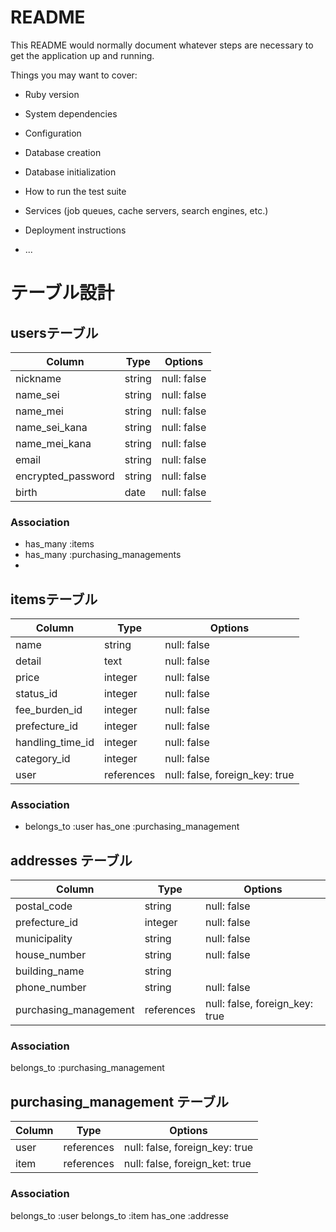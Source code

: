 # README

This README would normally document whatever steps are necessary to get the
application up and running.

Things you may want to cover:

* Ruby version

* System dependencies

* Configuration

* Database creation

* Database initialization

* How to run the test suite

* Services (job queues, cache servers, search engines, etc.)

* Deployment instructions

* ...

# テーブル設計

## usersテーブル

| Column   | Type   | Options     |
| -------- | ------ | ----------- |
| nickname | string | null: false |
| name_sei | string | null: false |
| name_mei | string | null: false |
| name_sei_kana| string | null: false |
| name_mei_kana | string | null: false |
| email | string | null: false |
| encrypted_password | string | null: false |
| birth    | date | null: false |

### Association

- has_many :items
- has_many :purchasing_managements
- 

## itemsテーブル

| Column | Type   | Options     |
| ------ | ------ | ----------- |
| name   | string | null: false |
| detail | text | null: false |
| price  | integer| null: false |
| status_id | integer | null: false |
| fee_burden_id | integer | null: false|
| prefecture_id | integer | null: false|
| handling_time_id | integer | null: false|
| category_id | integer | null: false|
| user | references | null: false, foreign_key: true|


### Association

- belongs_to :user
  has_one :purchasing_management


## addresses テーブル

| Column | Type   | Options     |
| ------ | ------ | ----------- |
| postal_code| string| null: false |
| prefecture_id | integer | null: false |
| municipality | string | null: false |
| house_number | string | null: false |
| building_name| string |
| phone_number | string | null: false |
| purchasing_management | references | null: false, foreign_key: true|

### Association
  belongs_to :purchasing_management

## purchasing_management テーブル

| Column | Type   | Options     |
| ------ | ------ | ----------- |
| user | references | null: false, foreign_key: true |
| item | references | null: false, foreign_ket: true |

### Association
  belongs_to :user
  belongs_to :item
  has_one :addresse